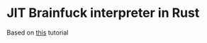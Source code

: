 # JIT Brainfuck interpreter in Rust

Based on [this](https://eli.thegreenplace.net/2017/adventures-in-jit-compilation-part-1-an-interpreter/]) tutorial
